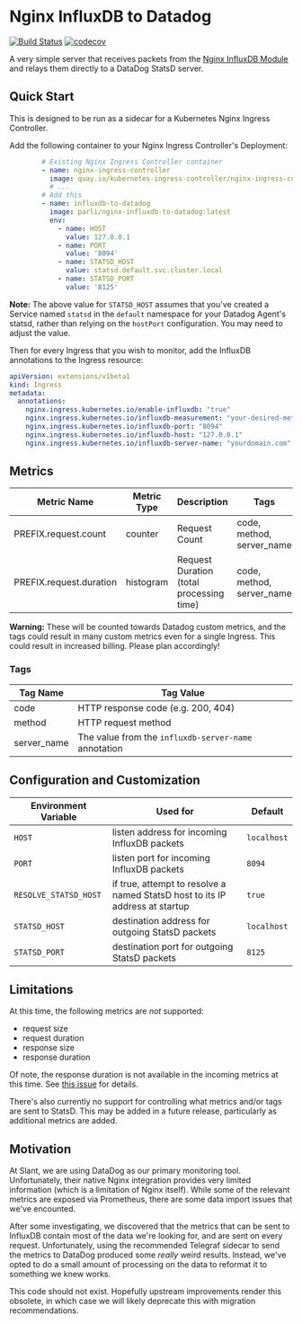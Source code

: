 # Nginx InfluxDB to Datadog

[![Build Status](https://travis-ci.org/Parli/nginx-influxdb-to-datadog.svg?branch=master)](https://travis-ci.org/Parli/nginx-influxdb-to-datadog)
[![codecov](https://codecov.io/gh/Parli/nginx-influxdb-to-datadog/branch/master/graph/badge.svg)](https://codecov.io/gh/Parli/nginx-influxdb-to-datadog)

A very simple server that receives packets from the [Nginx InfluxDB Module](https://github.com/influxdata/nginx-influxdb-module) and relays them directly to a DataDog StatsD server.

## Quick Start

This is designed to be run as a sidecar for a Kubernetes Nginx Ingress Controller.

Add the following container to your Nginx Ingress Controller's Deployment:

```yaml
        # Existing Nginx Ingress Controller container
        - name: nginx-ingress-controller
          image: quay.io/kubernetes-ingress-controller/nginx-ingress-controller:latest
          # ...
        # Add this
        - name: influxdb-to-datadog
          image: parli/nginx-influxdb-to-datadog:latest
          env:
            - name: HOST
              value: 127.0.0.1
            - name: PORT
              value: '8094'
            - name: STATSD_HOST
              value: statsd.default.svc.cluster.local
            - name: STATSD_PORT
              value: '8125'
```

**Note:** The above value for `STATSD_HOST` assumes that you've created a Service named `statsd` in the `default` namespace for your Datadog Agent's statsd, rather than relying on the `hostPort` configuration.
You may need to adjust the value.

Then for every Ingress that you wish to monitor, add the InfluxDB annotations to the Ingress resource:

```yaml
apiVersion: extensions/v1beta1
kind: Ingress
metadata:
  annotations:
    nginx.ingress.kubernetes.io/enable-influxdb: "true"
    nginx.ingress.kubernetes.io/influxdb-measurement: "your-desired-metric-prefix"
    nginx.ingress.kubernetes.io/influxdb-port: "8094"
    nginx.ingress.kubernetes.io/influxdb-host: "127.0.0.1"
    nginx.ingress.kubernetes.io/influxdb-server-name: "yourdomain.com"
```

## Metrics

| Metric Name | Metric Type | Description | Tags |
| --- | --- | --- | --- |
| PREFIX.request.count | counter | Request Count | code, method, server_name |
| PREFIX.request.duration | histogram | Request Duration (total processing time) | code, method, server_name |

**Warning:** These will be counted towards Datadog custom metrics, and the tags could result in many custom metrics even for a single Ingress.
This could result in increased billing.
Please plan accordingly!

### Tags

| Tag Name | Tag Value |
| --- | --- |
| code | HTTP response code (e.g. 200, 404) |
| method | HTTP request method |
| server_name | The value from the `influxdb-server-name` annotation |

## Configuration and Customization

| Environment Variable | Used for | Default |
| --- | --- | --- |
| `HOST` | listen address for incoming InfluxDB packets | `localhost` |
| `PORT` | listen port for incoming InfluxDB packets | `8094` |
| `RESOLVE_STATSD_HOST` | if true, attempt to resolve a named StatsD host to its IP address at startup | `true` |
| `STATSD_HOST` | destination address for outgoing StatsD packets | `localhost` |
| `STATSD_PORT` | destination port for outgoing StatsD packets | `8125` |

## Limitations

At this time, the following metrics are _not_ supported:

- request size
- request duration
- response size
- response duration

Of note, the response duration is not available in the incoming metrics at this time.
See [this issue](https://github.com/influxdata/nginx-influxdb-module/issues/3) for details.

There's also currently no support for controlling what metrics and/or tags are sent to StatsD.
This may be added in a future release, particularly as additional metrics are added.

## Motivation

At Slant, we are using DataDog as our primary monitoring tool.
Unfortunately, their native Nginx integration provides very limited information (which is a limitation of Nginx itself).
While some of the relevant metrics are exposed via Prometheus, there are some data import issues that we've encounted.

After some investigating, we discovered that the metrics that can be sent to InfluxDB contain most of the data we're looking for, and are sent on every request.
Unfortunately, using the recommended Telegraf sidecar to send the metrics to DataDog produced some _really_ weird results.
Instead, we've opted to do a small amount of processing on the data to reformat it to something we knew works.

This code should not exist.
Hopefully upstream improvements render this obsolete, in which case we will likely deprecate this with migration recommendations.
